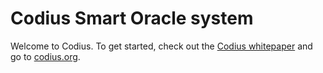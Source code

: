# Codius Smart Oracle system

Welcome to Codius. To get started, check out the [Codius whitepaper](https://github.com/codius/codius/wiki/White-Paper) and go to [codius.org](http://codius.org).
